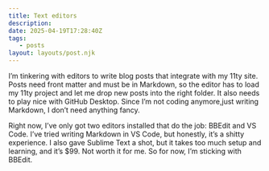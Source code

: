 ```yaml
---
title: Text editors
description:
date: 2025-04-19T17:28:40Z
tags:
   - posts
layout: layouts/post.njk
---
```


I’m tinkering with editors to write blog posts that integrate with my 11ty site. Posts need front matter and must be in Markdown, so the editor has to load my 11ty project and let me drop new posts into the right folder. It also needs to play nice with GitHub Desktop. Since I’m not coding anymore,just writing Markdown, I don’t need anything fancy.

Right now, I’ve only got two editors installed that do the job: BBEdit and VS Code. I’ve tried writing Markdown in VS Code, but honestly, it’s a shitty experience. I also gave Sublime Text a shot, but it takes too much setup and learning, and it’s $99. Not worth it for me. So for now, I’m sticking with BBEdit.